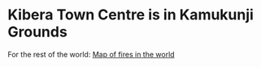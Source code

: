 # Kibera Town Centre is in Kamukunji Grounds








For the rest of the world: 
[Map of fires in the world](https://www.esri.com/en-us/disaster-response/disasters/wildfires)
